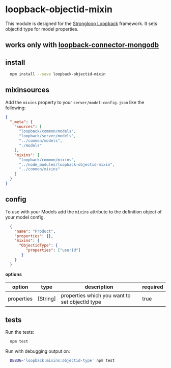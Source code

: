 # loopback-objectid-mixin

This module is designed for the [Strongloop Loopback](https://github.com/strongloop/loopback) framework. It sets objectId type for model properties. 
## works only with [loopback-connector-mongodb](https://github.com/strongloop/loopback-connector-mongodb) 

## install

```bash
  npm install --save loopback-objectid-mixin
```

## mixinsources

Add the `mixins` property to your `server/model-config.json` like the following:

```json
{
  "_meta": {
    "sources": [
      "loopback/common/models",
      "loopback/server/models",
      "../common/models",
      "./models"
    ],
    "mixins": [
      "loopback/common/mixins",
      "../node_modules/loopback-objectid-mixin",
      "../common/mixins"
    ]
  }
}
```

## config

To use with your Models add the `mixins` attribute to the definition object of your model config.

```json
  {
    "name": "Product",
    "properties": {},
    "mixins": {
      "ObjectidType": {
         "properties": ["userId"]
       }
    }
  }
```

**options**

| option | type | description | required |
| ------ | ---- | ----------- | -------- |
|properties| [String] | properties which you want to set objectId type | true |

## tests

Run the tests: 
```bash
  npm test
```
Run with debugging output on:

```bash
  DEBUG='loopback:mixins:objectid-type' npm test
```





